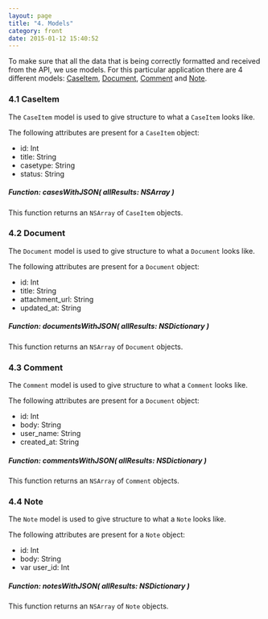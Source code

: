 ```yaml
---
layout: page
title: "4. Models"
category: front
date: 2015-01-12 15:40:52
---
```


To make sure that all the data that is being correctly formatted and received from the API, we use models. For this particular application there are 4 different models: [CaseItem](#4.1-caseitem), [Document](#4.2-document), [Comment](#4.3-comment) and [Note](#4.4-note).

### 4.1 CaseItem

The `CaseItem` model is used to give structure to what a `CaseItem` looks like.

The following attributes are present for a `CaseItem` object:

- id: Int
- title: String
- casetype: String
- status: String

##### Function: casesWithJSON( allResults: NSArray )
This function returns an `NSArray` of `CaseItem` objects.


### 4.2 Document

The `Document` model is used to give structure to what a `Document` looks like.

The following attributes are present for a `Document` object:

- id: Int
- title: String
- attachment_url: String
- updated_at: String

##### Function: documentsWithJSON( allResults: NSDictionary )
This function returns an `NSArray` of `Document` objects.



### 4.3 Comment

The `Comment` model is used to give structure to what a `Comment` looks like.

The following attributes are present for a `Document` object:

- id: Int
- body: String
- user_name: String
- created_at: String

##### Function: commentsWithJSON( allResults: NSDictionary )
This function returns an `NSArray` of `Comment` objects.



### 4.4 Note

The `Note` model is used to give structure to what a `Note` looks like.

The following attributes are present for a `Note` object:

- id: Int
- body: String
- var user_id: Int

##### Function: notesWithJSON( allResults: NSDictionary )
This function returns an `NSArray` of `Note` objects.
